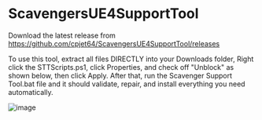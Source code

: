 # ScavengersUE4SupportTool

Download the latest release from https://github.com/cpjet64/ScavengersUE4SupportTool/releases

To use this tool, extract all files DIRECTLY into your Downloads folder, Right click the STTScripts.ps1, click Properties,
and check off "Unblock" as shown below, then click Apply. After that, run the Scavenger Support Tool.bat file
and it should validate, repair, and install everything you need automatically.
  
  
  ![image](https://user-images.githubusercontent.com/38527447/116703835-b747ef00-a998-11eb-8187-53ea3c6c85b0.png)
